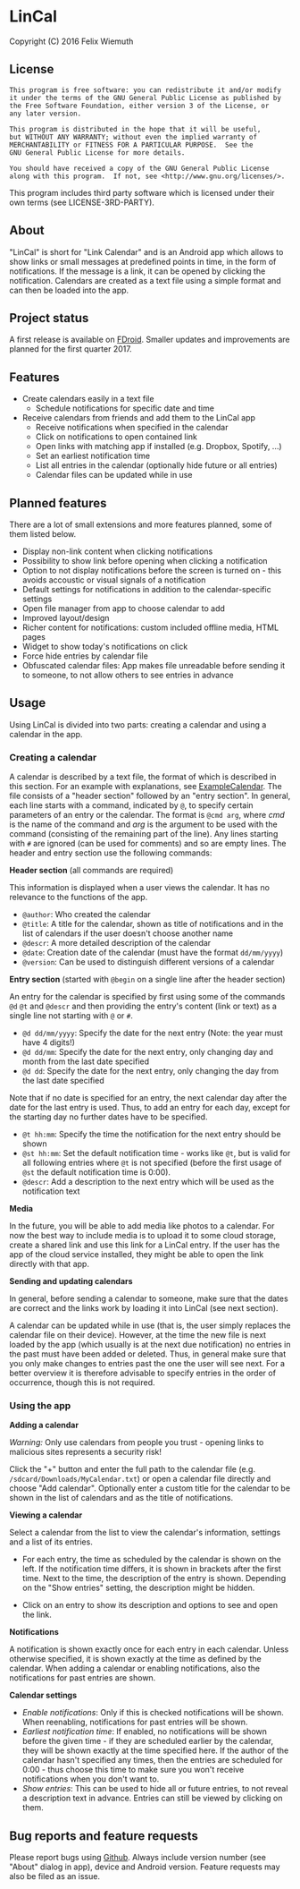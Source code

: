 LinCal
======
Copyright (C) 2016 Felix Wiemuth

License
-------

    This program is free software: you can redistribute it and/or modify
    it under the terms of the GNU General Public License as published by
    the Free Software Foundation, either version 3 of the License, or
    any later version.

    This program is distributed in the hope that it will be useful,
    but WITHOUT ANY WARRANTY; without even the implied warranty of
    MERCHANTABILITY or FITNESS FOR A PARTICULAR PURPOSE.  See the
    GNU General Public License for more details.

    You should have received a copy of the GNU General Public License
    along with this program.  If not, see <http://www.gnu.org/licenses/>.

This program includes third party software which is licensed under their own terms (see LICENSE-3RD-PARTY).


About
-----
"LinCal" is short for "Link Calendar" and is an Android app which allows to show links or small messages at predefined points in time, in the form of notifications. If the message is a link, it can be opened by clicking the notification. Calendars are created as a text file using a simple format and can then be loaded into the app.

Project status
--------------
A first release is available on [FDroid](https://f-droid.org/repository/browse/?fdid=felixwiemuth.lincal). Smaller updates and improvements are planned for the first quarter 2017.

Features
--------
- Create calendars easily in a text file
  - Schedule notifications for specific date and time
- Receive calendars from friends and add them to the LinCal app
  - Receive notifications when specified in the calendar
  - Click on notifications to open contained link
  - Open links with matching app if installed (e.g. Dropbox, Spotify, ...)
  - Set an earliest notification time
  - List all entries in the calendar (optionally hide future or all entries)
  - Calendar files can be updated while in use

Planned features
----------------
There are a lot of small extensions and more features planned, some of them listed below.

- Display non-link content when clicking notifications
- Possibility to show link before opening when clicking a notification
- Option to not display notifications before the screen is turned on - this avoids accoustic or visual signals of a notification
- Default settings for notifications in addition to the calendar-specific settings
- Open file manager from app to choose calendar to add
- Improved layout/design
- Richer content for notifications: custom included offline media, HTML pages
- Widget to show today's notifications on click
- Force hide entries by calendar file
- Obfuscated calendar files: App makes file unreadable before sending it to someone, to not allow others to see entries in advance

Usage
-----
Using LinCal is divided into two parts: creating a calendar and using a calendar in the app.

### Creating a calendar
A calendar is described by a text file, the format of which is described in this section.
For an example with explanations, see [ExampleCalendar](ExampleCalendar).
The file consists of a "header section" followed by an "entry section".
In general, each line starts with a command, indicated by `@`, to specify certain parameters of an entry or the calendar.
The format is `@cmd arg`, where *cmd* is the name of the command and *arg* is the argument to be used with the command (consisting of the remaining part of the line).
Any lines starting with `#` are ignored (can be used for comments) and so are empty lines.
The header and entry section use the following commands:

**Header section** (all commands are required)

This information is displayed when a user views the calendar. It has no relevance to the functions of the app.

- `@author`: Who created the calendar
- `@title`: A title for the calendar, shown as title of notifications and in the list of calendars if the user doesn't choose another name
- `@descr`: A more detailed description of the calendar
- `@date`: Creation date of the calendar (must have the format `dd/mm/yyyy`)
- `@version`: Can be used to distinguish different versions of a calendar

**Entry section** (started with `@begin` on a single line after the header section)

An entry for the calendar is specified by first using some of the commands `@d` `@t` and `@descr` and then providing the entry's content (link or text) as a single line not starting with `@` or `#`.

- `@d dd/mm/yyyy`: Specify the date for the next entry (Note: the year must have 4 digits!)
- `@d dd/mm`: Specify the date for the next entry, only changing day and month from the last date specified
- `@d dd`: Specify the date for the next entry, only changing the day from the last date specified

Note that if no date is specified for an entry, the next calendar day after the date for the last entry is used.
Thus, to add an entry for each day, except for the starting day no further dates have to be specified.

- `@t hh:mm`: Specify the time the notification for the next entry should be shown
- `@st hh:mm`: Set the default notification time - works like `@t`, but is valid for all following entries where `@t` is not specified (before the first usage of `@st` the default notification time is 0:00).
- `@descr`: Add a description to the next entry which will be used as the notification text

**Media**

In the future, you will be able to add media like photos to a calendar. For now the best way to include media is to upload it to some cloud storage, create a shared link and use this link for a LinCal entry. If the user has the app of the cloud service installed, they might be able to open the link directly with that app.

**Sending and updating calendars**

In general, before sending a calendar to someone, make sure that the dates are correct and the links work by loading it into LinCal (see next section).

A calendar can be updated while in use (that is, the user simply replaces the calendar file on their device). However, at the time the new file is next loaded by the app (which usually is at the next due notification) no entries in the past must have been added or deleted. Thus, in general make sure that you only make changes to entries past the one the user will see next. For a better overview it is therefore advisable to specify entries in the order of occurrence, though this is not required.

### Using the app
**Adding a calendar**

*Warning:* Only use calendars from people you trust - opening links to malicious sites represents a security risk!

Click the "+" button and enter the full path to the calendar file (e.g. `/sdcard/Downloads/MyCalendar.txt`) or open a calendar file directly and choose "Add calendar".
Optionally enter a custom title for the calendar to be shown in the list of calendars and as the title of notifications.

**Viewing a calendar**

Select a calendar from the list to view the calendar's information, settings and a list of its entries.

- For each entry, the time as scheduled by the calendar is shown on the left. If the notification time differs, it is shown in brackets after the first time. Next to the time, the description of the entry is shown. Depending on the "Show entries" setting, the description might be hidden.

- Click on an entry to show its description and options to see and open the link.

**Notifications**

A notification is shown exactly once for each entry in each calendar. Unless otherwise specified, it is shown exactly at the time as defined by the calendar. When adding a calendar or enabling notifications, also the notifications for past entries are shown.

**Calendar settings**

- *Enable notifications*: Only if this is checked notifications will be shown. When reenabling, notifications for past entries will be shown.
- *Earliest notification time*: If enabled, no notifications will be shown before the given time - if they are scheduled earlier by the calendar, they will be shown exactly at the time specified here. If the author of the calendar hasn't specified any times, then the entries are scheduled for 0:00 - thus choose this time to make sure you won't receive notifications when you don't want to.
- *Show entries*: This can be used to hide all or future entries, to not reveal a description text in advance. Entries can still be viewed by clicking on them.

Bug reports and feature requests
--------------------------------
Please report bugs using [Github](https://github.com/felixwiemuth/LinCal/issues). Always include version number (see "About" dialog in app), device and Android version. Feature requests may also be filed as an issue.
